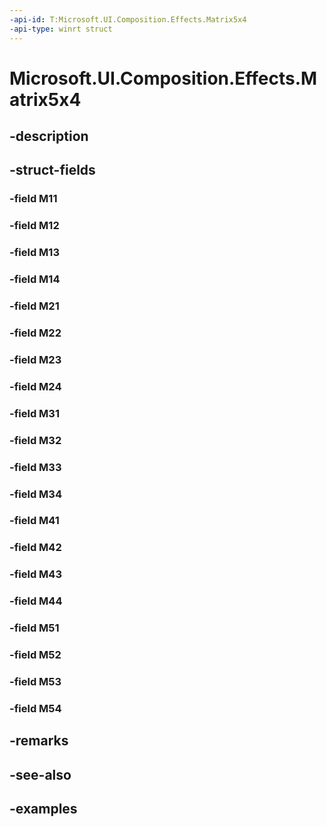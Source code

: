 ```yaml
---
-api-id: T:Microsoft.UI.Composition.Effects.Matrix5x4
-api-type: winrt struct
---
```


<!-- Structure syntax.
public struct Matrix5x4  {
	public float M11 
	public float M12 
	public float M13 
	public float M14 
	public float M21 
	public float M22 
	public float M23 
	public float M24 
	public float M31 
	public float M32 
	public float M33 
	public float M34 
	public float M41 
	public float M42 
	public float M43 
	public float M44 
	public float M51 
	public float M52 
	public float M53 
	public float M54 
}
-->

# Microsoft.UI.Composition.Effects.Matrix5x4

## -description

## -struct-fields

### -field M11

### -field M12

### -field M13

### -field M14

### -field M21

### -field M22

### -field M23

### -field M24

### -field M31

### -field M32

### -field M33

### -field M34

### -field M41

### -field M42

### -field M43

### -field M44

### -field M51

### -field M52

### -field M53

### -field M54

## -remarks

## -see-also

## -examples


